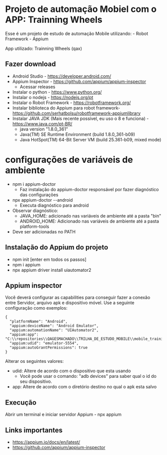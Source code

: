 # Projeto de automação Mobiel com o APP: Trainning Wheels
Esse é um projeto de estudo de automação Mobile utilizando:
    - Robot Framework
    - Appium

App utilizado: Trainning Wheels (qax)

## Fazer download
- Android Studio - https://developer.android.com/
- Appium Inspector - https://github.com/appium/appium-inspector
    - Acessar releases
- Instalar o python - https://www.python.org/
- Instalar o nodejs - https://nodejs.org/pt
- Instalar o Robot Framework - https://robotframework.org/
- Instalar biblioteca do Appium para robot framework- https://github.com/serhatbolsu/robotframework-appiumlibrary
- Instalar JAVA JDK (Mais recente possível, eu uso o 8 e funciona) - https://www.java.com/pt-BR/
    - java version "1.8.0_361"
    - Java(TM) SE Runtime Environment (build 1.8.0_361-b09)
    - Java HotSpot(TM) 64-Bit Server VM (build 25.361-b09, mixed mode)

# configurações de variáveis de ambiente
- npm i appium-doctor
    - Faz instalação do appium-doctor responsável por fazer diagnóstico das configurações
- npx appium-doctor --android
    - Executa diagnóstico para android
- Observar diagnóstico:
    - JAVA_HOME: adicionado nas variáveis de ambiente até a pasta "bin"
    - ANDROID_HOME: Adicionado nas variáveis de ambiente até a pasta platform-tools
- Deve ser adicionadas no PATH

## Instalação do Appium do projeto
- npm init [enter em todos os passos]
- npm i appium
- npx appium driver install uiautomator2

## Appium inspector
Você deverá configurar as capabilities para conseguir fazer a conexão entre Servidor, arquivo apk e dispositivo móvel. Use a seguinte configuração como exemplos:

````
{
  "platformName": "Android",
  "appium:deviceName": "Android Emulator",
  "appium:automationName": "UIAutomator2",
  "appium:app": "C:\\repositories\\QAGESMACHADO\\TRILHA_DE_ESTUDO_MOBILE\\mobile_training_wheels_robot_framework_automation\\app\\twp.apk",
  "appium:udid": "emulator-5554",
  "appium:autoGrantPermissions": true
}
````

Alterar os seguintes valores:
- udid: Altere de acordo com o dispositivo que esta usando
    - Você pode usar o comando: "adb devices" para saber qual o id do seu dispositivo.
- app: Altere de acordo com o diretório destino no qual o apk esta salvo


## Execução
Abrir um terminal e iniciar servidor Appium
    - npx appium

## Links importantes
- https://appium.io/docs/en/latest/
- https://github.com/appium/appium-inspector
